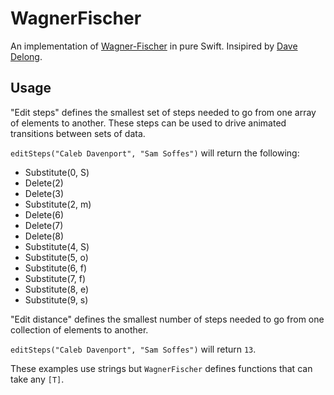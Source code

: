 # WagnerFischer

An implementation of [Wagner-Fischer](https://en.wikipedia.org/wiki/Wagner–Fischer_algorithm) in pure Swift. Insipired by [Dave Delong](http://davedelong.tumblr.com/post/134367865668/edit-distance-and-edit-steps).

## Usage

"Edit steps" defines the smallest set of steps needed to go from one array of elements to another. These steps can be used to drive animated transitions between sets of data.

`editSteps("Caleb Davenport", "Sam Soffes")` will return the following:

- Substitute(0, S)
- Delete(2)
- Delete(3)
- Substitute(2, m)
- Delete(6)
- Delete(7)
- Delete(8)
- Substitute(4, S)
- Substitute(5, o)
- Substitute(6, f)
- Substitute(7, f)
- Substitute(8, e)
- Substitute(9, s)

"Edit distance" defines the smallest number of steps needed to go from one collection of elements to another.

`editSteps("Caleb Davenport", "Sam Soffes")` will return `13`.

These examples use strings but `WagnerFischer` defines functions that can take any `[T]`.
